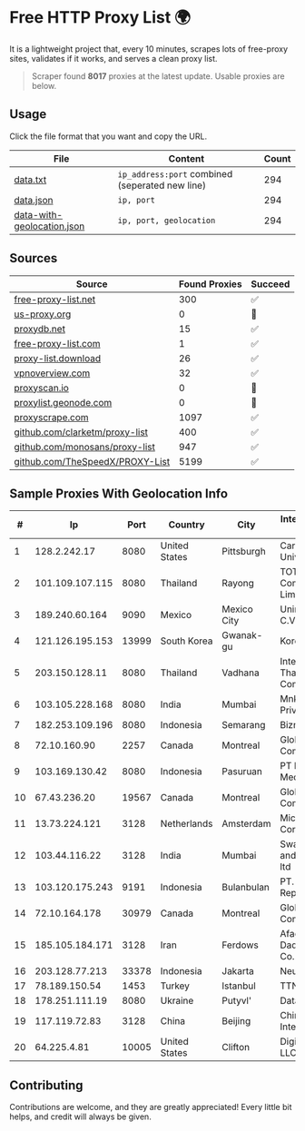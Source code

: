 
# Free HTTP Proxy List 🌍

It is a lightweight project that, every 10 minutes, scrapes lots of free-proxy sites, validates if it works, and serves a clean proxy list.


> Scraper found **8017** proxies at the latest update. Usable proxies are below.

## Usage

Click the file format that you want and copy the URL.


|File|Content|Count|
|----|-------|-----|
|[data.txt](https://raw.githubusercontent.com/themiralay/Proxy-List-World/master/data.txt)|`ip_address:port` combined (seperated new line)|294|
|[data.json](https://raw.githubusercontent.com/themiralay/Proxy-List-World/master/data.json)|`ip, port`|294|
|[data-with-geolocation.json](https://raw.githubusercontent.com/themiralay/Proxy-List-World/master/data-with-geolocation.json)|`ip, port, geolocation`|294|

## Sources

|Source|Found Proxies|Succeed|
|------|-------------|-------|
|[free-proxy-list.net](https://free-proxy-list.net)|300|✅|
|[us-proxy.org](https://www.us-proxy.org)|0|🚫|
|[proxydb.net](http://proxydb.net)|15|✅|
|[free-proxy-list.com](https://free-proxy-list.com/?page=&port=&type%5B%5D=http&type%5B%5D=https&up_time=0&search=Search)|1|✅|
|[proxy-list.download](https://www.proxy-list.download/HTTP)|26|✅|
|[vpnoverview.com](https://vpnoverview.com/privacy/anonymous-browsing/free-proxy-servers)|32|✅|
|[proxyscan.io](https://www.proxyscan.io)|0|🚫|
|[proxylist.geonode.com](https://proxylist.geonode.com/api/proxy-list?limit=300&page=1&sort_by=lastChecked&sort_type=desc&protocols=http,https)|0|🚫|
|[proxyscrape.com](https://api.proxyscrape.com/v2/?request=displayproxies&protocol=http&timeout=10000&country=all&ssl=all&anonymity=all)|1097|✅|
|[github.com/clarketm/proxy-list](https://raw.githubusercontent.com/clarketm/proxy-list/master/proxy-list-raw.txt)|400|✅|
|[github.com/monosans/proxy-list](https://raw.githubusercontent.com/monosans/proxy-list/main/proxies/http.txt)|947|✅|
|[github.com/TheSpeedX/PROXY-List](https://raw.githubusercontent.com/TheSpeedX/PROXY-List/master/http.txt)|5199|✅|


## Sample Proxies With Geolocation Info

|#|Ip|Port|Country|City|Internet Service Provider|
|-|--|----|-------|----|-------------------------|
|1|128.2.242.17|8080|United States|Pittsburgh|Carnegie Mellon University|
|2|101.109.107.115|8080|Thailand|Rayong|TOT Public Company Limited|
|3|189.240.60.164|9090|Mexico|Mexico City|Uninet S.A. de C.V.|
|4|121.126.195.153|13999|South Korea|Gwanak-gu|Korea Telecom|
|5|203.150.128.11|8080|Thailand|Vadhana|Internet Thailand Company Ltd|
|6|103.105.228.168|8080|India|Mumbai|Mnk Infoway Private Limited|
|7|182.253.109.196|8080|Indonesia|Semarang|Biznet Metronet|
|8|72.10.160.90|2257|Canada|Montreal|GloboTech Communications|
|9|103.169.130.42|8080|Indonesia|Pasuruan|PT Lancar Artha Media Data|
|10|67.43.236.20|19567|Canada|Montreal|GloboTech Communications|
|11|13.73.224.121|3128|Netherlands|Amsterdam|Microsoft Corporation|
|12|103.44.116.22|3128|India|Mumbai|Swastik Internet and Cables pvt. ltd|
|13|103.120.175.243|9191|Indonesia|Bulanbulan|PT. Eka Mas Republik|
|14|72.10.164.178|30979|Canada|Montreal|GloboTech Communications|
|15|185.105.184.171|3128|Iran|Ferdows|Afagh Andish Dadeh Pardis Co. Ltd|
|16|203.128.77.213|33378|Indonesia|Jakarta|Neuviz|
|17|78.189.150.54|1453|Turkey|Istanbul|TTNet A.S.|
|18|178.251.111.19|8080|Ukraine|Putyvl'|Dataline LLC|
|19|117.119.72.83|3128|China|Beijing|China Networks Inter-Exchange|
|20|64.225.4.81|10005|United States|Clifton|DigitalOcean, LLC|



## Contributing

Contributions are welcome, and they are greatly appreciated! Every
little bit helps, and credit will always be given.

